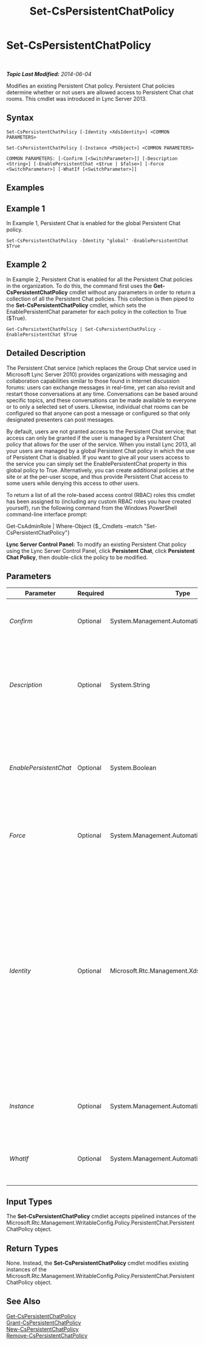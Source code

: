 ﻿---
title: Set-CsPersistentChatPolicy
TOCTitle: Set-CsPersistentChatPolicy
ms:assetid: b724bc13-d4fe-4529-9a48-e4cec8b7dce2
ms:mtpsurl: https://technet.microsoft.com/en-us/library/JJ205192(v=OCS.15)
ms:contentKeyID: 48185195
ms.date: 07/23/2014
mtps_version: v=OCS.15
---

<div data-xmlns="http://www.w3.org/1999/xhtml">

<div class="topic" data-xmlns="http://www.w3.org/1999/xhtml" data-msxsl="urn:schemas-microsoft-com:xslt" data-cs="http://msdn.microsoft.com/en-us/">

<div data-asp="http://msdn2.microsoft.com/asp">

# Set-CsPersistentChatPolicy

</div>

<div id="mainSection">

<div id="mainBody">

<span> </span>

_**Topic Last Modified:** 2014-06-04_

Modifies an existing Persistent Chat policy. Persistent Chat policies determine whether or not users are allowed access to Persistent Chat chat rooms. This cmdlet was introduced in Lync Server 2013.

<div>

## Syntax

    Set-CsPersistentChatPolicy [-Identity <XdsIdentity>] <COMMON PARAMETERS>

    Set-CsPersistentChatPolicy [-Instance <PSObject>] <COMMON PARAMETERS>

    COMMON PARAMETERS: [-Confirm [<SwitchParameter>]] [-Description <String>] [-EnablePersistentChat <$true | $false>] [-Force <SwitchParameter>] [-WhatIf [<SwitchParameter>]]

</div>

<span id="Examples"></span>

<div>

## Examples

<div>

## Example 1

In Example 1, Persistent Chat is enabled for the global Persistent Chat policy.

    Set-CsPersistentChatPolicy -Identity "global" -EnablePersistentChat $True

</div>

<div>

## Example 2

In Example 2, Persistent Chat is enabled for all the Persistent Chat policies in the organization. To do this, the command first uses the **Get-CsPersistentChatPolicy** cmdlet without any parameters in order to return a collection of all the Persistent Chat policies. This collection is then piped to the **Set-CsPersistentChatPolicy** cmdlet, which sets the EnablePersistentChat parameter for each policy in the collection to True ($True).

    Get-CsPersistentChatPolicy | Set-CsPersistentChatPolicy -EnablePersistentChat $True

</div>

</div>

<span id="DetailedDescription"></span>

<div>

## Detailed Description

The Persistent Chat service (which replaces the Group Chat service used in Microsoft Lync Server 2010) provides organizations with messaging and collaboration capabilities similar to those found in Internet discussion forums: users can exchange messages in real-time, yet can also revisit and restart those conversations at any time. Conversations can be based around specific topics, and these conversations can be made available to everyone or to only a selected set of users. Likewise, individual chat rooms can be configured so that anyone can post a message or configured so that only designated presenters can post messages.

By default, users are not granted access to the Persistent Chat service; that access can only be granted if the user is managed by a Persistent Chat policy that allows for the user of the service. When you install Lync 2013, all your users are managed by a global Persistent Chat policy in which the use of Persistent Chat is disabled. If you want to give all your users access to the service you can simply set the EnablePersistentChat property in this global policy to True. Alternatively, you can create additional policies at the site or at the per-user scope, and thus provide Persistent Chat access to some users while denying this access to other users.

To return a list of all the role-based access control (RBAC) roles this cmdlet has been assigned to (including any custom RBAC roles you have created yourself), run the following command from the Windows PowerShell command-line interface prompt:

Get-CsAdminRole | Where-Object {$\_.Cmdlets –match "Set-CsPersistentChatPolicy"}

**Lync Server Control Panel:** To modify an existing Persistent Chat policy using the Lync Server Control Panel, click **Persistent Chat**, click **Persistent Chat Policy**, then double-click the policy to be modified.

</div>

<div>

## Parameters


<table>
<colgroup>
<col style="width: 25%" />
<col style="width: 25%" />
<col style="width: 25%" />
<col style="width: 25%" />
</colgroup>
<thead>
<tr class="header">
<th>Parameter</th>
<th>Required</th>
<th>Type</th>
<th>Description</th>
</tr>
</thead>
<tbody>
<tr class="odd">
<td><p><em>Confirm</em></p></td>
<td><p>Optional</p></td>
<td><p>System.Management.Automation.SwitchParameter</p></td>
<td><p>Prompts you for confirmation before executing the command.</p></td>
</tr>
<tr class="even">
<td><p><em>Description</em></p></td>
<td><p>Optional</p></td>
<td><p>System.String</p></td>
<td><p>Enables administrators to provide explanatory text to accompany the policy. For example, the Description might include information about the users the policy should be assigned to.</p></td>
</tr>
<tr class="odd">
<td><p><em>EnablePersistentChat</em></p></td>
<td><p>Optional</p></td>
<td><p>System.Boolean</p></td>
<td><p>When set to True users affected by the policy will be allowed to use Persistent Chat. When set to False (the default value) users affected by the policy will not be allowed to use Persistent Chat.</p></td>
</tr>
<tr class="even">
<td><p><em>Force</em></p></td>
<td><p>Optional</p></td>
<td><p>System.Management.Automation.SwitchParameter</p></td>
<td><p>Suppresses the display of any non-fatal error message that might occur when running the command.</p></td>
</tr>
<tr class="odd">
<td><p><em>Identity</em></p></td>
<td><p>Optional</p></td>
<td><p>Microsoft.Rtc.Management.Xds.XdsIdentity</p></td>
<td><p>Unique identity of the Persistent Chat policy to be modified. To modify the global policy, use this syntax:</p>
<p>-Identity global</p>
<p>To modify a site-scoped policy, use this syntax:</p>
<p>-Identity site:Redmond</p>
<p>To modify a per-user policy, use syntax similar to this:</p>
<p>-Identity RedmondPolicy</p>
<p>If you do not include the Identity parameter the <strong>Set-CsPersistentChatPolicy</strong> cmdlet will automatically modify the global policy.</p></td>
</tr>
<tr class="even">
<td><p><em>Instance</em></p></td>
<td><p>Optional</p></td>
<td><p>System.Management.Automation.PSObject</p></td>
<td><p>Allows you to pass a reference to an object to the cmdlet rather than set individual parameter values.</p></td>
</tr>
<tr class="odd">
<td><p><em>WhatIf</em></p></td>
<td><p>Optional</p></td>
<td><p>System.Management.Automation.SwitchParameter</p></td>
<td><p>Describes what would happen if you executed the command without actually executing the command.</p></td>
</tr>
</tbody>
</table>


</div>

<span id="InputTypes"></span>

<div>

## Input Types

The **Set-CsPersistentChatPolicy** cmdlet accepts pipelined instances of the Microsoft.Rtc.Management.WritableConfig.Policy.PersistentChat.PersistentChatPolicy object.

</div>

<span id="ReturnTypes"></span>

<div>

## Return Types

None. Instead, the **Set-CsPersistentChatPolicy** cmdlet modifies existing instances of the Microsoft.Rtc.Management.WritableConfig.Policy.PersistentChat.PersistentChatPolicy object.

</div>

<div>

## See Also


[Get-CsPersistentChatPolicy](get-cspersistentchatpolicy.md)  
[Grant-CsPersistentChatPolicy](grant-cspersistentchatpolicy.md)  
[New-CsPersistentChatPolicy](new-cspersistentchatpolicy.md)  
[Remove-CsPersistentChatPolicy](remove-cspersistentchatpolicy.md)  
  

</div>

</div>

<span> </span>

</div>

</div>

</div>

